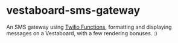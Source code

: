 # vestaboard-sms-gateway

An SMS gateway using [Twilio Functions](https://www.twilio.com/docs/runtime/functions), formatting and displaying messages on a Vestaboard, with a few rendering bonuses. :)
